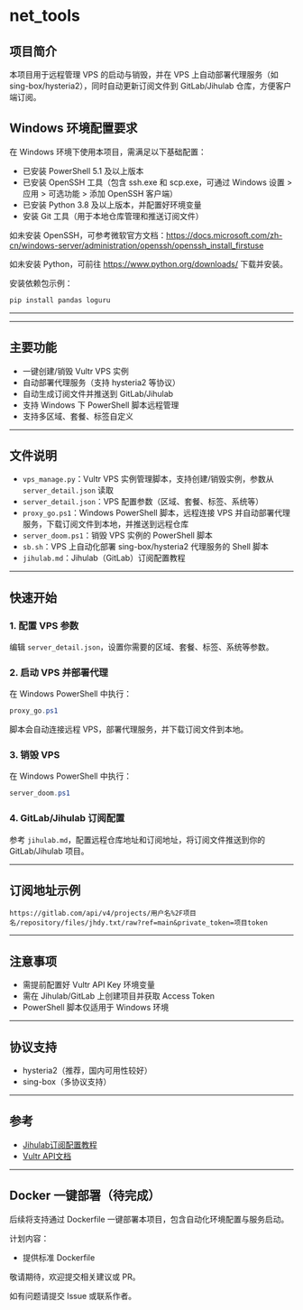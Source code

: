 # net_tools

## 项目简介

本项目用于远程管理 VPS 的启动与销毁，并在 VPS 上自动部署代理服务（如 sing-box/hysteria2），同时自动更新订阅文件到 GitLab/Jihulab 仓库，方便客户端订阅。




## Windows 环境配置要求

在 Windows 环境下使用本项目，需满足以下基础配置：

- 已安装 PowerShell 5.1 及以上版本
- 已安装 OpenSSH 工具（包含 ssh.exe 和 scp.exe，可通过 Windows 设置 > 应用 > 可选功能 > 添加 OpenSSH 客户端）
- 已安装 Python 3.8 及以上版本，并配置好环境变量
- 安装 Git 工具（用于本地仓库管理和推送订阅文件）

如未安装 OpenSSH，可参考微软官方文档：https://docs.microsoft.com/zh-cn/windows-server/administration/openssh/openssh_install_firstuse

如未安装 Python，可前往 https://www.python.org/downloads/ 下载并安装。

安装依赖包示例：
```powershell
pip install pandas loguru
```

---

---

## 主要功能

- 一键创建/销毁 Vultr VPS 实例
- 自动部署代理服务（支持 hysteria2 等协议）
- 自动生成订阅文件并推送到 GitLab/Jihulab
- 支持 Windows 下 PowerShell 脚本远程管理
- 支持多区域、套餐、标签自定义

---

## 文件说明

- `vps_manage.py`：Vultr VPS 实例管理脚本，支持创建/销毁实例，参数从 `server_detail.json` 读取
- `server_detail.json`：VPS 配置参数（区域、套餐、标签、系统等）
- `proxy_go.ps1`：Windows PowerShell 脚本，远程连接 VPS 并自动部署代理服务，下载订阅文件到本地，并推送到远程仓库
- `server_doom.ps1`：销毁 VPS 实例的 PowerShell 脚本
- `sb.sh`：VPS 上自动化部署 sing-box/hysteria2 代理服务的 Shell 脚本
- `jihulab.md`：Jihulab（GitLab）订阅配置教程

---

## 快速开始

### 1. 配置 VPS 参数
编辑 `server_detail.json`，设置你需要的区域、套餐、标签、系统等参数。

### 2. 启动 VPS 并部署代理
在 Windows PowerShell 中执行：
```powershell
proxy_go.ps1
```
脚本会自动连接远程 VPS，部署代理服务，并下载订阅文件到本地。

### 3. 销毁 VPS
在 Windows PowerShell 中执行：
```powershell
server_doom.ps1
```

### 4. GitLab/Jihulab 订阅配置
参考 `jihulab.md`，配置远程仓库地址和订阅地址，将订阅文件推送到你的 GitLab/Jihulab 项目。

---

## 订阅地址示例
```
https://gitlab.com/api/v4/projects/用户名%2F项目名/repository/files/jhdy.txt/raw?ref=main&private_token=项目token
```

---

## 注意事项
- 需提前配置好 Vultr API Key 环境变量
- 需在 Jihulab/GitLab 上创建项目并获取 Access Token
- PowerShell 脚本仅适用于 Windows 环境

---

## 协议支持
- hysteria2（推荐，国内可用性较好）
- sing-box（多协议支持）

---

## 参考
- [Jihulab订阅配置教程](jihulab.md)
- [Vultr API文档](https://www.vultr.com/api/)

---

## Docker 一键部署（待完成）

后续将支持通过 Dockerfile 一键部署本项目，包含自动化环境配置与服务启动。

计划内容：
- 提供标准 Dockerfile

敬请期待，欢迎提交相关建议或 PR。

如有问题请提交 Issue 或联系作者。
